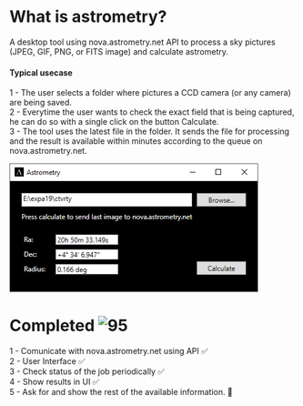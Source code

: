 # What is astrometry?
A desktop tool using nova.astrometry.net API to process a sky pictures (JPEG, GIF, PNG, or FITS image) and calculate astrometry.
#### Typical usecase 
 1 - The user selects a folder where pictures a CCD camera (or any camera) are being saved.</br>
 2 - Everytime the user wants to check the exact field that is being captured, he can do so with a single click on the button Calculate.</br>
 3 - The tool uses the latest file in the folder. It sends the file for processing and the result is available within minutes according to the queue on nova.astrometry.net.</br>

![User Interface](UI.png)

# Completed ![95](https://progress-bar.dev/95)</br>
 1 - Comunicate with nova.astrometry.net using API ✅</br>
 2 - User Interface ✅</br>
 3 - Check status of the job periodically ✅</br>
 4 - Show results in UI ✅</br>
 5 - Ask for and show the rest of the available information. 🔲</br>
